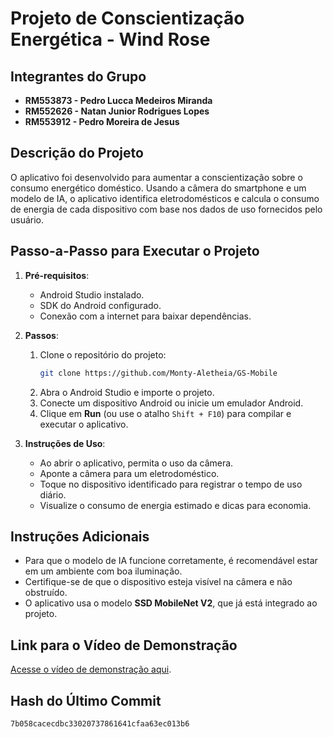 
# Projeto de Conscientização Energética - Wind Rose

## Integrantes do Grupo
- **RM553873 - Pedro Lucca Medeiros Miranda**
- **RM552626 - Natan Junior Rodrigues Lopes**
- **RM553912 - Pedro Moreira de Jesus**

## Descrição do Projeto
O aplicativo foi desenvolvido para aumentar a conscientização sobre o consumo energético doméstico. Usando a câmera do smartphone e um modelo de IA, o aplicativo identifica eletrodomésticos e calcula o consumo de energia de cada dispositivo com base nos dados de uso fornecidos pelo usuário.

## Passo-a-Passo para Executar o Projeto

1. **Pré-requisitos**:
   - Android Studio instalado.
   - SDK do Android configurado.
   - Conexão com a internet para baixar dependências.

2. **Passos**:
   1. Clone o repositório do projeto:
      ```bash
      git clone https://github.com/Monty-Aletheia/GS-Mobile
      ```
   2. Abra o Android Studio e importe o projeto.
   3. Conecte um dispositivo Android ou inicie um emulador Android.
   4. Clique em **Run** (ou use o atalho `Shift + F10`) para compilar e executar o aplicativo.

3. **Instruções de Uso**:
   - Ao abrir o aplicativo, permita o uso da câmera.
   - Aponte a câmera para um eletrodoméstico.
   - Toque no dispositivo identificado para registrar o tempo de uso diário.
   - Visualize o consumo de energia estimado e dicas para economia.

## Instruções Adicionais
- Para que o modelo de IA funcione corretamente, é recomendável estar em um ambiente com boa iluminação.
- Certifique-se de que o dispositivo esteja visível na câmera e não obstruído.
- O aplicativo usa o modelo **SSD MobileNet V2**, que já está integrado ao projeto.

## Link para o Vídeo de Demonstração
[Acesse o vídeo de demonstração aqui](https://www.youtube.com/watch?v=2B-IegtWhPU).

## Hash do Último Commit
```
7b058cacecdbc33020737861641cfaa63ec013b6
```
